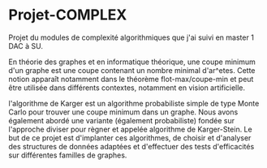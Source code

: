 # Projet-COMPLEX
Projet du modules de complexité algorithmiques que j'ai suivi en master 1 DAC à SU.

En théorie des graphes et en informatique théorique, une coupe minimum d'un graphe est
une coupe contenant un nombre minimal d'ar^etes. Cette notion apparaît notamment dans le
théorème  flot-max/coupe-min et peut être utilisée dans différents contextes, notamment en
vision artificielle.

l'algorithme de Karger est un algorithme probabiliste simple
de type Monte Carlo pour trouver une coupe minimum dans un graphe. Nous avons également
abordé une variante (également probabiliste) fondée sur l'approche diviser pour
règner et appelée algorithme de Karger-Stein.
Le but de ce projet est d'implanter ces algorithmes, de choisir et d'analyser des structures
de données adaptées et d'effectuer des tests d'efficacités sur différentes familles de graphes.
